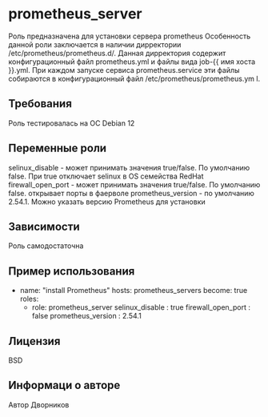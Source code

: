 
prometheus_server
=========

Роль предназначена для установки сервера prometheus
Особенность данной роли заключается в наличии дирректории /etc/prometheus/prometheus.d/. Данная дирректория содержит конфигурационный файл prometheus.yml и
файлы вида job-{{ имя хоста }}.yml. При каждом запуске сервиса prometheus.service эти файлы собираются в конфигурационный файл /etc/prometheus/prometheus.ym
l.

Требования
------------

Роль тестировалась на ОС Debian 12

Переменные роли
--------------

selinux_disable - может принимать значения true/false. По умолчанию false. При true отключает selinux в OS семейства RedHat
firewall_open_port - может принимать значения true/false. По умолчанию false.  открывает порты в фаерволе
prometheus_version - по умолчанию 2.54.1. Можно указать версию Prometheus для установки


Зависимости
------------

Роль самодостаточна

Пример использования
----------------

- name: "install Prometheus"
  hosts: prometheus_servers
  become: true
  roles:
    - role: prometheus_server
      selinux_disable : true
      firewall_open_port : false
      prometheus_version : 2.54.1

Лицензия
-------

BSD

Информаци о авторе
------------------

Автор Дворников